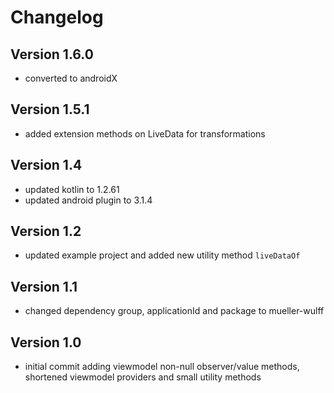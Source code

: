 # Changelog

## Version 1.6.0

- converted to androidX

## Version 1.5.1

- added extension methods on LiveData for transformations

## Version 1.4

- updated kotlin to 1.2.61
- updated android plugin to 3.1.4

## Version 1.2

- updated example project and added new utility method `liveDataOf`

## Version 1.1

- changed dependency group, applicationId and package to mueller-wulff

## Version 1.0

- initial commit adding viewmodel non-null observer/value methods, shortened viewmodel providers and small utility methods